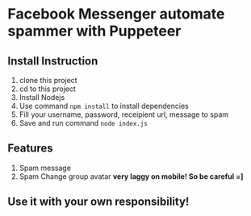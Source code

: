 # Facebook Messenger automate spammer with Puppeteer

## Install Instruction
1. clone this project
2. cd to this project
3. Install Nodejs
3. Use command `npm install` to install dependencies
4. Fill your username, password, receipient url, message to spam
5. Save and run command `node index.js`

## Features
1. Spam message 
2. Spam Change group avatar **very laggy on mobile! So be careful =]**
## Use it with your own responsibility! 